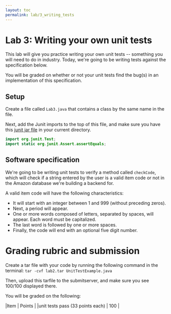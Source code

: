 ```yaml
---
layout: toc
permalink: lab/3_writing_tests
---
```

# Lab 3: Writing your own unit tests

This lab will give you practice writing your own unit tests -- something you will need to do in industry. Today, we're going to be writing tests against the specification below.

You will be graded on whether or not your unit tests find the bug(s) in an implementation of this specification.

## Setup

Create a file called `Lab3.java` that contains a class by the same name in the file.

Next, add the Junit imports to the top of this file, and make sure you have this [junit jar file](./junit-platform-console-standalone-1.7.0-M1.jar) in your current directory.
```java
import org.junit.Test;
import static org.junit.Assert.assertEquals;
```

## Software specification

We're going to be writing unit tests to verify a method called `checkCode`, which will check if a string entered by the user is a valid item code or not in the Amazon database we're building a backend for. 

A valid item code will have the following characteristics:

* It will start with an integer between 1 and 999 (without preceding zeros).
* Next, a period will appear.
* One or more words composed of letters, separated by spaces, will appear. Each word must be capitalized.
* The last word is followed by one or more spaces.
* Finally, the code will end with an optional five digit number.


# Grading rubric and submission

Create a tar file with your code by running the following command in the terminal:
`tar -cvf lab2.tar UnitTestExample.java`

Then, upload this tarfile to the submitserver, and make sure you see 100/100 displayed there.

 You will be graded on the following:

|Item | Points |
|unit tests pass (33 points each) | 100 |

